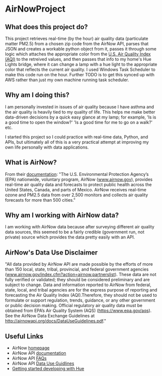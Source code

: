 # AirNowProject

## What does this project do?
This project retrieves real-time (by the hour) air quality data (particulate matter PM2.5) from a chosen zip code from the AirNow API, parses that JSON and creates a workable python object from it, passes it through some logic which attaches the appropriate color from the [U.S. Air Quality Index (AQI)](https://www.airnow.gov/aqi/aqi-basics/) to the retreived values, and then passes that info to my home's Hue Lights bridge, where it can change a lamp with a hue light to the appropriate color that reflects the current air quality. I used Windows Task Scheduler to make this code run on the hour. Further TODO is to get this synced up with AWS rather than just my own machine running task scheduler. 

## Why am I doing this?
I am personally invested in issues of air quality because I have asthma and the air quality is heavily tied to my quality of life. This helps me make better data-driven decisions by a quick easy glance at my lamp; for example, 'Is is a good time to open the window?' 'Is a good time for me to go on a walk?' etc. 

I started this project so I could practice with real-time data, Python, and APIs, but ultimately all of this is a very practical attempt at improving my own life personally with data applications.

## What is AirNow?
From their [documentation](https://docs.airnowapi.org/docs/MonitoringSiteFactSheet.pdf): "The U.S. Environmental Protection Agency’s (EPA) nationwide, voluntary program, AirNow (www.airnow.gov), provides real-time air quality data and forecasts to protect public health across the United States, Canada, and parts of Mexico. AirNow receives real-time ozone and PM2.5 data from over 2,500 monitors and collects air quality forecasts for more than 500 cities."

## Why am I working with AirNow data?
I am working with AirNow data because after surveying different air quality data sources, this seemed to be a fairly credible (government run, not private) source which provides the data pretty easily with an API.

## AirNow's Data Use Disclaimer
"All data provided by AirNow API are made possible by the efforts of more than 150 local, state, tribal, provincial, and federal government agencies (www.airnow.gov/index.cfm?action=airnow.partnerslist). These data are not fully verified or validated; they should be considered preliminary and are subject to change. Data and information reported to AirNow from federal, state, local, and tribal agencies are for the express purpose of reporting and forecasting the Air Quality Index (AQI).Therefore, they should not be used to formulate or support regulation, trends, guidance, or any other government or public decision making. Official regulatory air quality data must be obtained from EPA’s Air Quality System (AQS) (https://www.epa.gov/aqs). See the AirNow Data Exchange Guidelines at http://airnowapi.org/docs/DataUseGuidelines.pdf." 

## Useful Links
- AirNow [homepage](https://www.airnow.gov/)
- AirNow API [documentation](https://docs.airnowapi.org/)
- AirNow API [FAQs](https://docs.airnowapi.org/faq)
- AirNow API [Data Use Guidlines](https://docs.airnowapi.org/docs/DataUseGuidelines.pdf)
- [Getting started developing with Hue](https://developers.meethue.com/develop/get-started-2/)